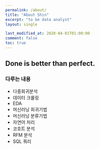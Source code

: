 ```yaml
---
permalink: /about/
title: "About Shin"
excerpt: "to be data analyst"
layout: single

last_modified_at: 2020-04-01T01:00:00
comment: false
toc: true
---
```


## Done is better than perfect.
### 다루는 내용
* 다중회귀분석
* 데이터 크롤링
* EDA
* 머신러닝 회귀기법
* 머신러닝 분류기법
* 자연어 처리
* 코호트 분석
* RFM 분석
* SQL 쿼리
